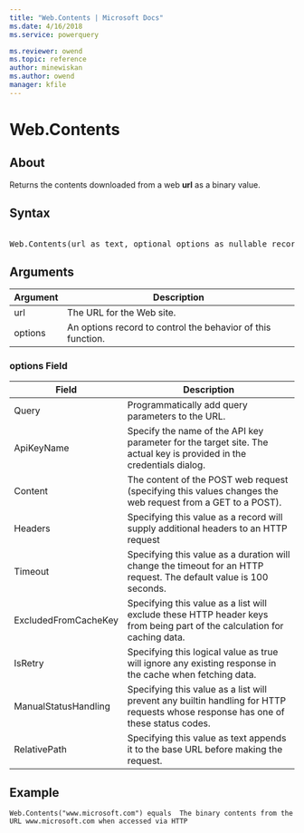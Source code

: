 ```yaml
---
title: "Web.Contents | Microsoft Docs"
ms.date: 4/16/2018
ms.service: powerquery

ms.reviewer: owend
ms.topic: reference
author: minewiskan
ms.author: owend
manager: kfile
---
```

# Web.Contents

  
## About  
Returns the contents downloaded from a web **url** as a binary value.  
  
## Syntax

<pre> 
Web.Contents(url as text, optional options as nullable record) as binary  
</pre>
  
## Arguments  
  
|Argument|Description|  
|------------|---------------|  
|url|The URL for the Web site.|  
|options|An options record to control the behavior of this function.|  
  
### <a name="__toc360793395"></a>options Field  
  
|Field|Description|  
|---------|---------------|  
|Query|Programmatically add query parameters to the URL.|  
|ApiKeyName|Specify the name of the API key parameter for the target site. The actual key is provided in the credentials dialog.|  
|Content|The content of the POST web request (specifying this values changes the web request from a GET to a POST).|  
|Headers|Specifying this value as a record will supply additional headers to an HTTP request|  
|Timeout|Specifying this value as a duration will change the timeout for an HTTP request. The default value is 100 seconds.|  
|ExcludedFromCacheKey|Specifying this value as a list will exclude these HTTP header keys from being part of the calculation for caching data.|  
|IsRetry|Specifying this logical value as true will ignore any existing response in the cache when fetching data.|  
|ManualStatusHandling|Specifying this value as a list will prevent any builtin handling for HTTP requests whose response has one of these status codes.|  
|RelativePath|Specifying this value as text appends it to the base URL before making the request.|  
  
## Example  
  
```powerquery-m 
Web.Contents("www.microsoft.com") equals  The binary contents from the URL www.microsoft.com when accessed via HTTP  
```  
